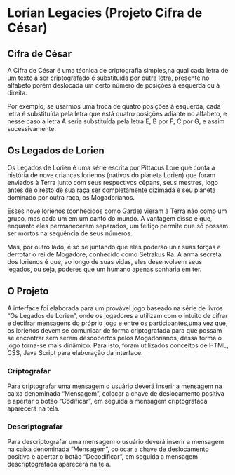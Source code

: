 # Lorian Legacies (Projeto Cifra de César)

## Cifra de César

A Cifra de César é uma técnica de criptografia simples,na qual cada letra de um texto a ser criptografado é substituída por outra letra, presente no alfabeto porém deslocada um certo número de posições à esquerda ou à direita.

Por exemplo, se usarmos uma troca de quatro posições à esquerda, cada letra é substituída pela letra que está quatro posições adiante no alfabeto, e nesse caso a letra A seria substituída pela letra E, B por F, C por G, e assim sucessivamente.

## Os Legados de Lorien
Os Legados de Lorien é uma série escrita por Pittacus Lore que conta a história de nove crianças lorienos (nativos do planeta Lorien) que foram enviados à Terra junto com seus respectivos cêpans, seus mestres, logo antes de o resto de sua raça ser completamente dizimada e seu planeta dominado por outra raça, os Mogadorianos.

Esses nove lorienos (conhecidos como Garde) vieram à Terra não como um grupo, mas cada um em um canto do mundo. A vantagem disso é que, enquanto eles permanecerem separados, um feitiço permite que só possam ser mortos na sequência de seus números.

Mas, por outro lado, é só se juntando que eles poderão unir suas forças e derrotar o rei de Mogadore, conhecido como Setrakus Ra. A arma secreta dos lorienos é que, ao longo de suas vidas, eles desenvolvem seus legados, ou seja, poderes que um humano apenas sonharia em ter.

## O Projeto

A interface foi elaborada para um provável jogo baseado na série de livros “Os Legados de Lorien”, onde os jogadores a utilizam com o intuito de cifrar e decifrar mensagens do próprio jogo e entre os participantes,uma vez que, os lorienos devem se comunicar de forma criptografada para que possam se encontrar sem serem descobertos pelos Mogadorianos, dessa forma o jogo torna-se mais dinâmico. Para isto, foram utilizados conceitos de HTML, CSS, Java Script  para elaboração da interface.

### Criptografar
Para criptografar uma mensagem o usuário deverá inserir a mensagem na caixa denominada “Mensagem”, colocar a chave de deslocamento positiva e apertar o botão “Codificar”, em seguida a mensagem criptografada aparecerá na tela.

### Descriptografar
Para descriptografar uma mensagem o usuário deverá inserir a mensagem na caixa denominada “Mensagem”, colocar a chave de deslocamento positiva e apertar o botão “Decodificar”, em seguida a mensagem descriptografada aparecerá na tela.
